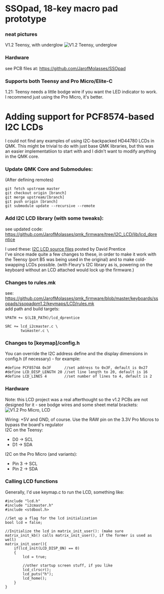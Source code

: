 # SSOpad, 18-key macro pad prototype

### neat pictures
V1.2 Teensy, with underglow 
![V1.2 Teensy, underglow](https://user-images.githubusercontent.com/33560291/85184022-05ea1000-b243-11ea-93e6-429593b7d0d9.jpg)

### Hardware
see PCB files at: https://github.com/JarofMolasses/SSOpad

### Supports both Teensy and Pro Micro/Elite-C
1.21: Teensy needs a little bodge wire if you want the LED indicator to work. I recommend just using the Pro Micro, it's better.

# Adding support for PCF8574-based I2C LCDs
I could not find any examples of using I2C-backpacked HD44780 LCDs in QMK. This might be trivial to do with just base QMK libraries, but this was an easier implementatiion to start with and I didn't want to modify anything in the QMK core.

### Update QMK Core and Submodules:
(After defining remotes)
```
git fetch upstream master
git checkout origin [branch]
git merge upstream/[branch]
git push origin [branch]
git submodule update --recursive --remote
```

### Add I2C LCD library (with some tweaks):
see updated code: https://github.com/JarofMolasses/qmk_firmware/tree/I2C_LCD/lib/lcd_dprentice

I used these: [I2C LCD source files](https://www.avrfreaks.net/comment/2640876#comment-2640876) posted by David Prentice\
I've since made quite a few changes to these, in order to make it work with the Teensy (port B5 was being used in the original) and to make cold-swapping LCDs possible. (with Fleury's I2C library as is, powering on the keyboard without an LCD attached would lock up the firmware.) 

### Changes to rules.mk 
see: https://github.com/JarofMolasses/qmk_firmware/blob/master/keyboards/ssopads/ssopadpm1.2/keymaps/LCD/rules.mk \
add path and build targets:
```
VPATH += $(LIB_PATH)/lcd_dprentice

SRC += lcd_i2cmaster.c \
       twimaster.c \
```
### Changes to [keymap]/config.h
You can override the I2C address define and the display dimensions in config.h (if necessary) - for example: 
```
#define PCF8574A 0x3F      //set address to 0x3F, default is 0x27
#define LCD_DISP_LENGTH 20 //set line length to 20, default is 16
#define LCD_LINES 4        //set number of lines to 4, default is 2
```
### Hardware
Note: this LCD project was a real afterthought so the v1.2 PCBs are not designed for it - see bodge wires and some sheet metal brackets: 
![V1.2 Pro Micro, LCD](https://user-images.githubusercontent.com/33560291/85238368-4cc23c00-b3e2-11ea-81de-8bc2fac65465.png)

Wiring: +5V and GND, of course. Use the RAW pin on the 3.3V Pro Micros to bypass the board's regulator\
I2C on the Teensy:
- D0 -> SCL
- D1 -> SDA

I2C on the Pro Micro (and variants):
- Pin 3 -> SCL
- Pin 2 -> SDA

### Calling LCD functions 
Generally, I'd use keymap.c to run the LCD, something like:
```
#include "lcd.h"
#include "i2cmaster.h"
#include <stdbool.h>

//Set up a flag for the lcd initialization
bool lcd = false;

//Initialize the lcd in matrix_init_user(): (make sure matrix_init_kb() calls matrix_init_user(), if the former is used as well)
matrix_init_user(){
    if(lcd_init(LCD_DISP_ON) == 0)
    {
        lcd = true;
        
        //other startup screen stuff, if you like
        lcd_clrscr();
        lcd_puts("h");
        lcd_home();
    }
}
```
